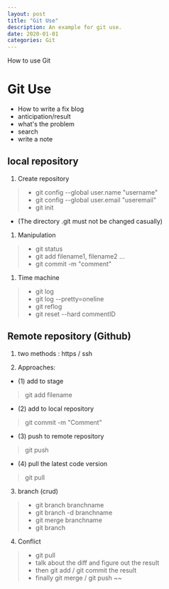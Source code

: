 ```yaml
---
layout: post
title: "Git Use"
description: An example for git use.
date: 2020-01-01
categories: Git
---
```

How to use Git

# Git Use

- How to write a fix blog
- anticipation/result
- what's the problem
- search
- write a note

## local repository

1. Create repository

> - git config --global user.name "username"
> - git config --global user.email "useremail"
> - git init

- (The directory .git must not be changed casually)

1. Manipulation  

> - git status
> - git add filename1, filename2 ...
> - git commit -m "comment"

1. Time machine

> - git log
> - git log --pretty=oneline
> - git reflog
> - git reset --hard commentID

## Remote repository (Github)

1. two methods : https / ssh

2. Approaches:

- (1) add to stage  
> git add filename
- (2) add to local repository  
> git commit -m "Comment"
- (3) push to remote repository
> git push  
- (4) pull the latest code version
> git pull  

3. branch (crud)

> - git branch branchname  
> - git branch -d branchname  
> - git merge branchname  
> - git branch  

4. Conflict

> - git pull  
> - talk about the diff and figure out the result  
> - then git add / git commit the result  
> - finally git merge  / git push  ~~
